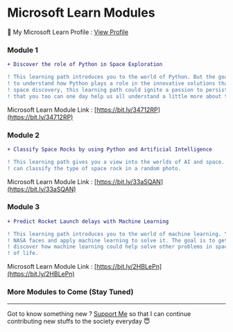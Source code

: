 # Microsoft Learn Modules

📜 My Microsoft Learn Profile : [View Profile](https://docs.microsoft.com/en-us/users/shubhadeepmandal394/)

### Module 1

```diff
+ Discover the role of Python in Space Exploration
```

```Diff
! This learning path introduces you to the world of Python. But the goal is not to learn Python, the goal is
! to understand how Python plays a role in the innovative solutions that NASA creates. Through the lens of
! space discovery, this learning path could ignite a passion to persistently learn, discover, and create so
! that you too can one day help us all understand a little more about the world beyond our Earth.
```

Microsoft Learn Module Link : [https://bit.ly/34712RP](https://bit.ly/34712RP)

### Module 2

```Diff
+ Classify Space Rocks by using Python and Artificial Intelligence
```

```Diff
! This learning path gives you a view into the worlds of AI and space. Learn how to create an AI model that
! can classify the type of space rock in a random photo.
```

Microsoft Learn Module Link : [https://bit.ly/33aSQAN](https://bit.ly/33aSQAN)

### Module 3

```Diff
+ Predict Rocket Launch delays with Machine Learning
```

```Diff
! This learning path introduces you to the world of machine learning. You'll take a real-life problem that
! NASA faces and apply machine learning to solve it. The goal is to get students excited and curious to
! discover how machine learning could help solve other problems in space discovery and different aspects
! of life.
```

Microsoft Learn Module Link : [https://bit.ly/2HBLePn](https://bit.ly/2HBLePn)

### More Modules to Come (Stay Tuned)

---

Got to know something new ? [Support Me](https://paypal.me/shubhadeepmandal394?locale.x=en_GB) so that I can continue contributing new stuffs to the society everyday 😇
